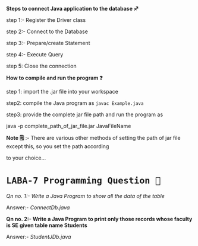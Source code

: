 **Steps to connect  Java application to the database :sagittarius:**

step 1:- Register the Driver class

step 2:- Connect to the Database

step 3:- Prepare/create Statement

step 4:- Execute Query

step 5: Close the connection

**How to compile and run the program ❓**

step 1: import the .jar file into your workspace

step2: compile the Java program as `javac Example.java`

step3: provide the complete jar file path and run the program as

java -p complete_path_of_jar_file.jar JavaFileName

**Note 🗒️** :- There are various other methods of setting the path of jar file except this, so you set the path according 

to your choice...


# `LABA-7 Programming Question 📖`
*Qn no. 1:- Write a Java Program to show all the data of the table*

Answer:- *ConnectDb.java*

**Qn no. 2:- Write a Java Program to print only those records whose faculty is SE given table name Students**

Answer:- *StudentJDb.java*